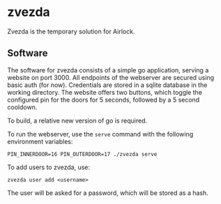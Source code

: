 # zvezda

Zvezda is the temporary solution for Airlock.

## Software

The software for zvezda consists of a simple go application, serving a website on port 3000. 
All endpoints of the webserver are secured using basic auth (for now).
Credentials are stored in a sqlite database in the working directory.
The website offers two buttons, which toggle the configured pin for the doors for 5 seconds, followed by a 5 second cooldown.

To build, a relative new version of go is required.

To run the webserver, use the `serve` command with the following environment variables:

```
PIN_INNERDOOR=16 PIN_OUTERDOOR=17 ./zvezda serve
```

To add users to zvezda, use:

```
zvezda user add <username>
```

The user will be asked for a password, which will be stored as a hash.
